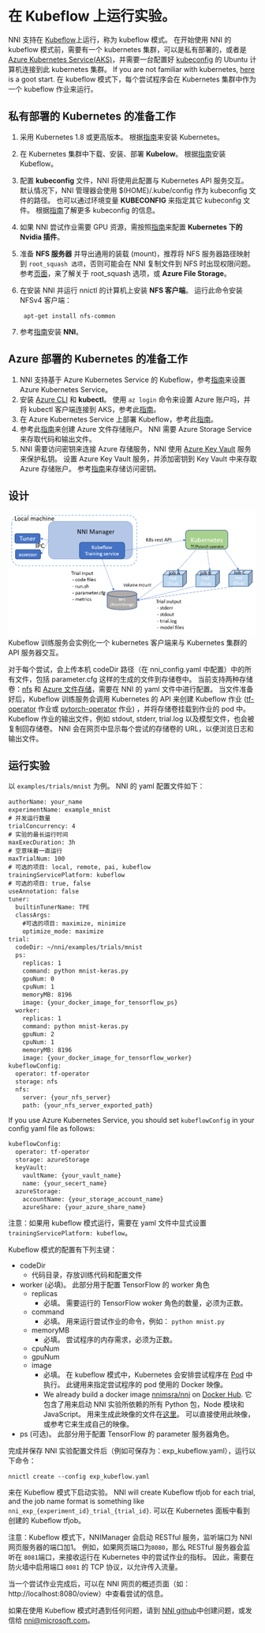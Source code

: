 # **在 Kubeflow 上运行实验。**

NNI 支持在 [Kubeflow](https://github.com/kubeflow/kubeflow)上运行，称为 kubeflow 模式。 在开始使用 NNI 的 kubeflow 模式前，需要有一个 kubernetes 集群，可以是私有部署的，或者是 [Azure Kubernetes Service(AKS)](https://azure.microsoft.com/en-us/services/kubernetes-service/)，并需要一台配置好 [kubeconfig](https://kubernetes.io/docs/concepts/configuration/organize-cluster-access-kubeconfig/) 的 Ubuntu 计算机连接到此 kubernetes 集群。 If you are not familiar with kubernetes, [here](https://kubernetes.io/docs/tutorials/kubernetes-basics/) is a goot start. 在 kubeflow 模式下，每个尝试程序会在 Kubernetes 集群中作为一个 kubeflow 作业来运行。

## 私有部署的 Kubernetes 的准备工作

1. 采用 Kubernetes 1.8 或更高版本。 根据[指南](https://kubernetes.io/docs/setup/)来安装 Kubernetes。
2. 在 Kubernetes 集群中下载、安装、部署 **Kubelow**。 根据[指南](https://www.kubeflow.org/docs/started/getting-started/)安装 Kubeflow。
3. 配置 **kubeconfig** 文件，NNI 将使用此配置与 Kubernetes API 服务交互。 默认情况下，NNI 管理器会使用 $(HOME)/.kube/config 作为 kubeconfig 文件的路径。 也可以通过环境变量 **KUBECONFIG** 来指定其它 kubeconfig 文件。 根据[指南](https://kubernetes.io/docs/concepts/configuration/organize-cluster-access-kubeconfig)了解更多 kubeconfig 的信息。 
4. 如果 NNI 尝试作业需要 GPU 资源，需按照[指南](https://github.com/NVIDIA/k8s-device-plugin)来配置 **Kubernetes 下的 Nvidia 插件**。
5. 准备 **NFS 服务器** 并导出通用的装载 (mount)，推荐将 NFS 服务器路径映射到 `root_squash 选项`，否则可能会在 NNI 复制文件到 NFS 时出现权限问题。 参考[页面](https://linux.die.net/man/5/exports)，来了解关于 root_squash 选项，或 **Azure File Storage**。 
6. 在安装 NNI 并运行 nnictl 的计算机上安装 **NFS 客户端**。 运行此命令安装 NFSv4 客户端：
    
        apt-get install nfs-common 
        

7. 参考[指南](GetStarted.md)安装 **NNI**。

## Azure 部署的 Kubernetes 的准备工作

1. NNI 支持基于 Azure Kubernetes Service 的 Kubeflow，参考[指南](https://azure.microsoft.com/en-us/services/kubernetes-service/)来设置 Azure Kubernetes Service。
2. 安装 [Azure CLI](https://docs.microsoft.com/en-us/cli/azure/install-azure-cli?view=azure-cli-latest) 和 **kubectl**。 使用 `az login` 命令来设置 Azure 账户吗，并将 kubectl 客户端连接到 AKS，参考此[指南](https://docs.microsoft.com/en-us/azure/aks/kubernetes-walkthrough#connect-to-the-cluster)。
3. 在 Azure Kubernetes Service 上部署 Kubeflow，参考此[指南](https://www.kubeflow.org/docs/started/getting-started/)。
4. 参考此[指南](https://docs.microsoft.com/en-us/azure/storage/common/storage-quickstart-create-account?tabs=portal)来创建 Azure 文件存储账户。 NNI 需要 Azure Storage Service 来存取代码和输出文件。
5. NNI 需要访问密钥来连接 Azure 存储服务，NNI 使用 [Azure Key Vault](https://azure.microsoft.com/en-us/services/key-vault/) 服务来保护私钥。 设置 Azure Key Vault 服务，并添加密钥到 Key Vault 中来存取 Azure 存储账户。 参考[指南](https://docs.microsoft.com/en-us/azure/key-vault/quick-create-cli)来存储访问密钥。

## 设计

![](./img/kubeflow_training_design.png) Kubeflow 训练服务会实例化一个 kubernetes 客户端来与 Kubernetes 集群的 API 服务器交互。

对于每个尝试，会上传本机 codeDir 路径（在 nni_config.yaml 中配置）中的所有文件，包括 parameter.cfg 这样的生成的文件到存储卷中。 当前支持两种存储卷：[nfs](https://en.wikipedia.org/wiki/Network_File_System) 和 [Azure 文件存储](https://azure.microsoft.com/en-us/services/storage/files/)，需要在 NNI 的 yaml 文件中进行配置。 当文件准备好后，Kubeflow 训练服务会调用 Kubernetes 的 API 来创建 Kubeflow 作业 ([tf-operator](https://github.com/kubeflow/tf-operator) 作业或 [pytorch-operator](https://github.com/kubeflow/pytorch-operator) 作业) ，并将存储卷挂载到作业的 pod 中。 Kubeflow 作业的输出文件，例如 stdout, stderr, trial.log 以及模型文件，也会被复制回存储卷。 NNI 会在网页中显示每个尝试的存储卷的 URL，以便浏览日志和输出文件。

## 运行实验

以 `examples/trials/mnist` 为例。 NNI 的 yaml 配置文件如下：

    authorName: your_name
    experimentName: example_mnist
    # 并发运行数量
    trialConcurrency: 4
    # 实验的最长运行时间
    maxExecDuration: 3h
    # 空意味着一直运行
    maxTrialNum: 100
    # 可选的项目: local, remote, pai, kubeflow
    trainingServicePlatform: kubeflow
    # 可选的项目: true, false  
    useAnnotation: false
    tuner:
      builtinTunerName: TPE
      classArgs:
        #可选的项目: maximize, minimize
        optimize_mode: maximize
    trial:
      codeDir: ~/nni/examples/trials/mnist
      ps:
        replicas: 1 
        command: python mnist-keras.py    
        gpuNum: 0
        cpuNum: 1
        memoryMB: 8196
        image: {your_docker_image_for_tensorflow_ps}
      worker:
        replicas: 1 
        command: python mnist-keras.py    
        gpuNum: 2
        cpuNum: 1
        memoryMB: 8196
        image: {your_docker_image_for_tensorflow_worker}
    kubeflowConfig:
      operator: tf-operator
      storage: nfs
      nfs:
        server: {your_nfs_server}
        path: {your_nfs_server_exported_path}
    

If you use Azure Kubernetes Service, you should set `kubeflowConfig` in your config yaml file as follows:

    kubeflowConfig:
      operator: tf-operator
      storage: azureStorage
      keyVault:
        vaultName: {your_vault_name}
        name: {your_secert_name}
      azureStorage:
        accountName: {your_storage_account_name}
        azureShare: {your_azure_share_name}
    

注意：如果用 kubeflow 模式运行，需要在 yaml 文件中显式设置 `trainingServicePlatform: kubeflow`。

Kubeflow 模式的配置有下列主键：

* codeDir 
    * 代码目录，存放训练代码和配置文件
* worker (必填)。 此部分用于配置 TensorFlow 的 worker 角色 
    * replicas 
        * 必填。 需要运行的 TensorFlow woker 角色的数量，必须为正数。
    * command 
        * 必填。 用来运行尝试作业的命令，例如： ```python mnist.py```
    * memoryMB 
        * 必填。 尝试程序的内存需求，必须为正数。
    * cpuNum
    * gpuNum
    * image 
        * 必填。 在 kubeflow 模式中，Kubernetes 会安排尝试程序在 [Pod](https://kubernetes.io/docs/concepts/workloads/pods/pod/) 中执行。 此键用来指定尝试程序的 pod 使用的 Docker 映像。 
        * We already build a docker image [nnimsra/nni](https://hub.docker.com/r/msranni/nni/) on [Docker Hub](https://hub.docker.com/). 它包含了用来启动 NNI 实验所依赖的所有 Python 包，Node 模块和 JavaScript。 用来生成此映像的文件在[这里](../deployment/Dockerfile.build.base)。 可以直接使用此映像，或参考它来生成自己的映像。
* ps (可选)。 此部分用于配置 TensorFlow 的 parameter 服务器角色。

完成并保存 NNI 实验配置文件后（例如可保存为：exp_kubeflow.yaml），运行以下命令：

    nnictl create --config exp_kubeflow.yaml
    

来在 Kubeflow 模式下启动实验。 NNI will create Kubeflow tfjob for each trial, and the job name format is something like `nni_exp_{experiment_id}_trial_{trial_id}`. 可以在 Kubernetes 面板中看到创建的 Kubeflow tfjob。

注意：Kubeflow 模式下，NNIManager 会启动 RESTful 服务，监听端口为 NNI 网页服务器的端口加1。 例如，如果网页端口为`8080`，那么 RESTful 服务器会监听在 `8081`端口，来接收运行在 Kubernetes 中的尝试作业的指标。 因此，需要在防火墙中启用端口 `8081` 的 TCP 协议，以允许传入流量。

当一个尝试作业完成后，可以在 NNI 网页的概述页面（如：http://localhost:8080/oview）中查看尝试的信息。

如果在使用 Kubeflow 模式时遇到任何问题，请到 [NNI github](https://github.com/Microsoft/nni)中创建问题，或发信给 nni@microsoft.com。